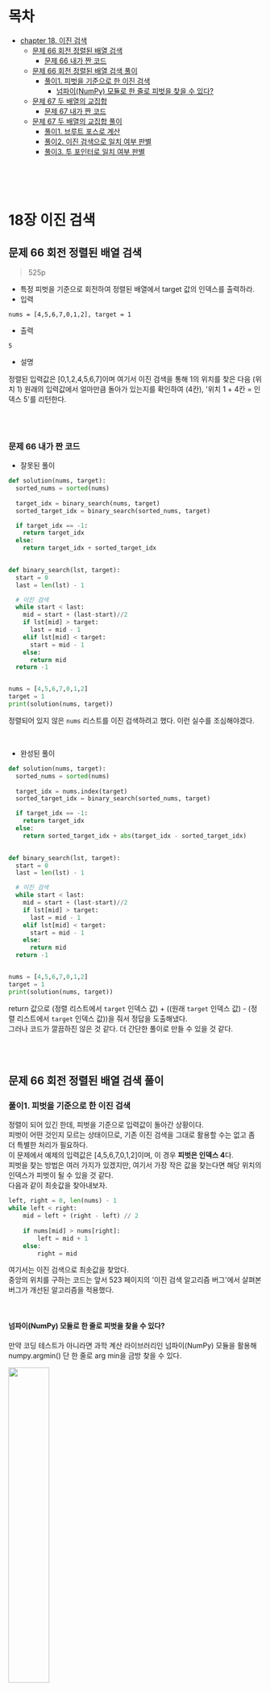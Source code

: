 # 목차
* [chapter 18. 이진 검색](#18장-이진-검색)
	+ [문제 66 회전 정렬된 배열 검색](#문제-66-회전-정렬된-배열-검색)
		- [문제 66 내가 짠 코드](#문제-66-내가-짠-코드)
	+ [문제 66 회전 정렬된 배열 검색 풀이](#문제-66-회전-정렬된-배열-검색-풀이)
		- [풀이1. 피벗을 기준으로 한 이진 검색](#풀이1-피벗을-기준으로-한-이진-검색)
			- [넘파이(NumPy) 모듈로 한 줄로 피벗을 찾을 수 있다?](#넘파이numpy-모듈로-한-줄로-피벗을-찾을-수-있다)
	+ [문제 67 두 배열의 교집합](#문제-67-두-배열의-교집합)
		- [문제 67 내가 짠 코드](#문제-67-내가-짠-코드)
	+ [문제 67 두 배열의 교집합 풀이](#문제-67-두-배열의-교집합-풀이)
		- [풀이1. 브루트 포스로 계산](#풀이1-브루트-포스로-계산)
		- [풀이2. 이진 검색으로 일치 여부 판별](#풀이2-이진-검색으로-일치-여부-판별)
		- [풀이3. 투 포인터로 일치 여부 판별](#풀이3-투-포인터로-일치-여부-판별)

<br><br><br>

# 18장 이진 검색
## 문제 66 회전 정렬된 배열 검색
> 525p

* 특정 피벗을 기준으로 회전하여 정렬된 배열에서 target 값의 인덱스를 출력하라.
* 입력
```
nums = [4,5,6,7,0,1,2], target = 1
```
* 출력
```
5
```
* 설명

정렬된 입력값은 [0,1,2,4,5,6,7]이며 여기서 이진 검색을 통해 1의 위치를 찾은 다음 (위치 1) 원래의 입력값에서 얼마만큼 돌아가 있는지를 확인하여 (4칸), '위치 1 + 4칸 = 인덱스 5'를 리턴한다.

<br><br>

### 문제 66 내가 짠 코드
* 잘못된 풀이
```python
def solution(nums, target):
  sorted_nums = sorted(nums)
  
  target_idx = binary_search(nums, target)
  sorted_target_idx = binary_search(sorted_nums, target)

  if target_idx == -1:
    return target_idx
  else:
    return target_idx + sorted_target_idx

  
def binary_search(lst, target):
  start = 0
  last = len(lst) - 1

  # 이진 검색
  while start < last:
    mid = start + (last-start)//2
    if lst[mid] > target:
      last = mid - 1
    elif lst[mid] < target:
      start = mid - 1
    else:
      return mid
  return -1


nums = [4,5,6,7,0,1,2]
target = 1
print(solution(nums, target))
```
정렬되어 있지 않은 `nums` 리스트를 이진 검색하려고 했다. 이런 실수를 조심해야겠다.

<br>

* 완성된 풀이
```python
def solution(nums, target):
  sorted_nums = sorted(nums)
  
  target_idx = nums.index(target)
  sorted_target_idx = binary_search(sorted_nums, target)

  if target_idx == -1:
    return target_idx
  else:
    return sorted_target_idx + abs(target_idx - sorted_target_idx)

  
def binary_search(lst, target):
  start = 0
  last = len(lst) - 1

  # 이진 검색
  while start < last:
    mid = start + (last-start)//2
    if lst[mid] > target:
      last = mid - 1
    elif lst[mid] < target:
      start = mid - 1
    else:
      return mid
  return -1


nums = [4,5,6,7,0,1,2]
target = 1
print(solution(nums, target))
```
return 값으로 (정렬 리스트에서 `target` 인덱스 값) + ((원래 `target` 인덱스 값) - (정렬 리스트에서 `target` 인덱스 값))을 줘서 정답을 도출해냈다.<br>
그러나 코드가 깔끔하진 않은 것 같다. 더 간단한 풀이로 만들 수 있을 것 같다.

<br><br>

## 문제 66 회전 정렬된 배열 검색 풀이
### 풀이1. 피벗을 기준으로 한 이진 검색
정렬이 되어 있긴 한데, 피벗을 기준으로 입력값이 돌아간 상황이다.<br>
피벗이 어떤 것인지 모르는 상태이므로, 기존 이진 검색을 그대로 활용할 수는 없고 좀 더 특별한 처리가 필요하다.<br>
이 문제에서 예제의 입력값은 [4,5,6,7,0,1,2]이며, 이 경우 **피벗은 인덱스 4**다.<br>
피벗을 찾는 방법은 여러 가지가 있겠지만, 여기서 가장 작은 값을 찾는다면 해당 위치의 인덱스가 피벗이 될 수 있을 것 같다. <br>
다음과 같이 최솟값을 찾아내보자.
```python
left, right = 0, len(nums) - 1
while left < right:
    mid = left + (right - left) // 2
    
    if nums[mid] > nums[right]:
        left = mid + 1
    else:
        right = mid
```
여기서는 이진 검색으로 최솟값을 찾았다.<br>
중앙의 위치를 구하는 코드는 앞서 523 페이지의 '이진 검색 알고리즘 버그'에서 살펴본 버그가 개선된 알고리즘을 적용했다.

<br>

#### 넘파이(NumPy) 모듈로 한 줄로 피벗을 찾을 수 있다?
만약 코딩 테스트가 아니라면 과학 계산 라이브러리인 넘파이(NumPy) 모듈을 활용해 numpy.argmin() 단 한 줄로 arg min을 금방 찾을 수 있다.

<img src="https://user-images.githubusercontent.com/55045377/128960118-1c1df47c-be82-461b-ba29-7dc42eaa9ff6.png" width=40% height=40%>

그러나 여기서는 코딩 테스트인 상황이므로 외부 모듈을 사용할 수 없다. 따라서 다음과 같은 코드로 넘파이의 argmin()을 흉내낼 수 있다.
```python
pivot = nums.index(min(nums))
```

<br><br>

이번에는 재귀가 아닌 반복으로 풀이해보자.<br>
65번 문제의 반복 풀이인 풀이2를 가져와서, 마찬가지로 4행에 중앙의 위치 계산 버그가 개선된 알고리즘을 적용해 다음과 같이 코드를 정리한다.
```python
pivot = left
left, right = 0, len(nums) - 1
while left <= right:
    mid = left + (right - left) // 2  # 자료형을 초과하지 않는 중앙 위치 계산
    mid_pivot = ...
    
    if nums[mid_pivot] < target:
        left = mid + 1
    elif nums[mid_pivot] > target:
        right = mid - 1
    else:
        return mid
    ...
```
여기서는 앞서 최솟값 left를 찾아내 pivot으로 구성하고, 이를 기준으로 피벗의 위치만큼 살짝 틀어준 mid_pivot을 구성한 다음, 다시 이진 검색을 통해 target 값을 찾았다.<br>
**그렇다면 mid_pivot을 실제로는 어떤 식으로 구현하면 될까?** <br>
다음 코드를 한번 살펴보자.
```python
mid_pivot = (mid + pivot) % len(nums)
```
mid_pivot은 중앙의 위치 mid에 피벗 pivot만큼 이동하고, 배열의 길이를 초과할 경우 모듈로 연산으로 회전될 수 있도록 처리했다.<br>
이제 타겟과 값을 비교하는 부분은 mid가 아닌 mid_pivot을 기준으로 하되, left와 right는 mid를 기준으로 이동한다.

예제의 입력값을 기준으로 나타낸 그림 18-4를 살펴보자.

<img src="https://user-images.githubusercontent.com/55045377/128969111-d0072330-2baf-4145-8163-75ef4c0660dc.png" width=50% height=50%>

이 그림에서 값에 대한 비교는 mid_pivot의 위치를 기준으로 하지만, mid의 이동은 기존 이진 검색과 동일하게 left, right를 기준으로 한다.<br>
즉 다른 포인터를 가리키는 셈이며, 실제로 값에 대한 비교는 pivot의 위치인, 4칸 우측으로 떨어진 mid_pivot을 기준으로 한다.<br>
당연히 최종 결과도 mid_pivot의 값을 리턴받아 결과로 삼는다.

이제 전체 코드는 다음과 같다.
```python
from typing import List


class Solution:
    def search(self, nums: List[int], target: int) -> int:
        # 예외 처리
        if not nums:
            return -1

        # 최소값 찾아 피벗 설정
        left, right = 0, len(nums) - 1
        while left < right:
            mid = left + (right - left) // 2

            if nums[mid] > nums[right]:
                left = mid + 1
            else:
                right = mid

        pivot = left
        
        # 피벗 기준 이진 검색
        left, right = 0, len(nums) - 1
        while left <= right:
            mid = left + (right - left) // 2
            mid_pivot = (mid + pivot) % len(nums)

            if nums[mid_pivot] < target:
                left = mid + 1
            elif nums[mid_pivot] > target:
                right = mid - 1
            else:
                return mid_pivot
        return -1
```

<br><br>

## 문제 67 두 배열의 교집합
> 529p

* 두 배열의 교집합을 구하라.
* 입력
```
nums1 = [1,2,2,1], nums2 = [2,2]
```
* 출력
```
[2]
```

<br>

* 입력
```
nums1 = [4,9,5], nums2 = [9,4,9,8,4]
```
* 출력
```
[9,4]
```

<br><br>

### 문제 67 내가 짠 코드
```python
def solution(nums1, nums2):
  nums1 = sorted(set(nums1))
  nums2 = sorted(set(nums2))
  answer = []

  for i in nums1:
    start, last = 0, len(nums2) - 1
    while start <= last:
      mid = start + (last-start) // 2
      if nums2[mid] > i:
        last = mid - 1
      elif nums2[mid] < i:
        start = mid + 1
      else:
        answer.append(nums2[mid])
        break

  return answer


nums1 = [1,2,2,1]
nums2 = [2,2] 
print(solution(nums1, nums2))
```

<br><br>

## 문제 67 두 배열의 교집합 풀이
### 풀이1. 브루트 포스로 계산
이 문제는 이진 검색과 투 포인터 등 다양한 풀이법을 시도할 수 있다. <br>
먼저 가장 간단하고 직관적인 **브루트 포스(Brute-Force)** 부터 풀이해보자.
```python
from typing import List, Set


class Solution:
    def intersection(self, nums1: List[int], nums2: List[int]) -> List[int]:
        result: Set = set()
        for n1 in nums1:
            for n2 in nums2:
                if n1 == n2:
                    result.add(n1)

        return result
```
**O(n^2)** 으로 반복하면서 일치하는 경우 무조건 추가한다.<br>
데이터 타입은 집합(set)이기 때문에 속도는 느리긴 해도 중복된 값은 알아서 잘 처리해줄 것이다.

<br><br>

### 풀이2. 이진 검색으로 일치 여부 판별
한쪽은 순서대로 탐색하고 다른 쪽은 정렬해서 이진 검색으로 값을 찾으면, 검색 효율을 획기적으로 높일 수 있다.<br>
이 경우 시간 복잡도는 **O(n log n)** 이 될 것이다.
```python
...
nums2.sort()
for n1 in nums1:
		i2 = bisect.bisect_left(nums2, n1)
		if n1 == nums2[i2]:
				result.add(n1)
```
nums2는 정렬한 상태에서, nums1을 O(n) 순차 반복하면서 nums2를 O(log n) 이진 검색한다. <br>
최초 정렬에 소요되는 O(n log n)을 감안해도 전체 O(n log n)에 가능하므로 앞서 O(n^2) 에 비해 훨씬 좋은 성능을 보인다.<br>
예외 처리를 포함한 전체 코드는 다음과 같다.
```python
import bisect
from typing import List, Set


class Solution:
    def intersection(self, nums1: List[int], nums2: List[int]) -> List[int]:
        result: Set = set()
        nums2.sort()
        for n1 in nums1:
            # 이진 검색으로 일치 여부 판별
            i2 = bisect.bisect_left(nums2, n1)
            if len(nums2) > 0 and len(nums2) > i2 and n1 == nums2[i2]:
                result.add(n1)

        return result
```

<br><br>

### 풀이3. 투 포인터로 일치 여부 판별
이 문제는 양쪽 다 정렬하여 투 포인터로 풀이할 수도 있다.<br>
마치 병합 정렬 시 마지막에 최종 결과를 비교하는 과정과 유사하다.<br>
다만 일치하는 값을 판별한다는 차이만 있을 뿐이다. <br>
이 경우 각각 정렬에 2 * O(n log n), 비교에 O(2n)이 소요되므로, 마찬가지로 전체 O(n log n)에 풀이가 가능하다. 

전체 코드는 다음과 같다.
```python
from typing import List, Set


class Solution:
    def intersection(self, nums1: List[int], nums2: List[int]) -> List[int]:
        result: Set = set()
        # 양쪽 모두 정렬
        nums1.sort()
        nums2.sort()
        i = j = 0
        # 투 포인터 우측으로 이동하며 일치 여부 판별
        while i < len(nums1) and j < len(nums2):
            if nums1[i] > nums2[j]:
                j += 1
            elif nums1[i] < nums2[j]:
                i += 1
            else:
                result.add(nums1[i])
                i += 1
                j += 1

        return result
```
값이 작은 쪽 배열의 포인터가 한 칸씩 앞으로 이동하는 형태로 해서, 어느 한쪽의 포인터가 끝까지 도달하면 종료한다.<br>
이 경우 정렬을 제외하면, 비교에 따른 시간 복잡도는 싱수항을 제외해서 **O(n)** 에 불과하다.

<br><br><br>





















